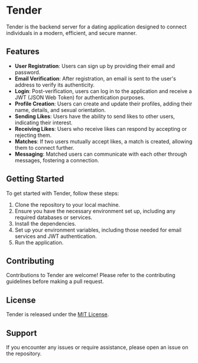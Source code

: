 # Tender

Tender is the backend server for a dating application designed to connect individuals in a modern, efficient, and secure manner.

## Features

- **User Registration**: Users can sign up by providing their email and password.
- **Email Verification**: After registration, an email is sent to the user's address to verify its authenticity.
- **Login**: Post-verification, users can log in to the application and receive a JWT (JSON Web Token) for authentication purposes.
- **Profile Creation**: Users can create and update their profiles, adding their name, details, and sexual orientation.
- **Sending Likes**: Users have the ability to send likes to other users, indicating their interest.
- **Receiving Likes**: Users who receive likes can respond by accepting or rejecting them.
- **Matches**: If two users mutually accept likes, a match is created, allowing them to connect further.
- **Messaging**: Matched users can communicate with each other through messages, fostering a connection.

## Getting Started

To get started with Tender, follow these steps:

1. Clone the repository to your local machine.
2. Ensure you have the necessary environment set up, including any required databases or services.
3. Install the dependencies.
4. Set up your environment variables, including those needed for email services and JWT authentication.
5. Run the application.

## Contributing

Contributions to Tender are welcome! Please refer to the contributing guidelines before making a pull request.

## License

Tender is released under the [MIT License](LICENSE).

## Support

If you encounter any issues or require assistance, please open an issue on the repository.
